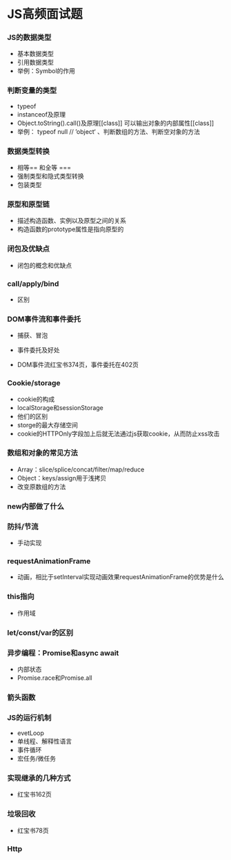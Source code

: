 # JS高频面试题

### JS的数据类型

+ 基本数据类型
+ 引用数据类型
+ 举例：Symbol的作用

### 判断变量的类型

+ typeof
+ instanceof及原理
+ Object.toString().call()及原理[[class]] 可以输出对象的内部属性[[class]]
+ 举例： typeof null // ’object‘ 、判断数组的方法、判断空对象的方法

### 数据类型转换

+ 相等== 和全等 ===
+ 强制类型和隐式类型转换
+ 包装类型

### 原型和原型链

+ 描述构造函数、实例以及原型之间的关系
+ 构造函数的prototype属性是指向原型的

###  闭包及优缺点

+ 闭包的概念和优缺点

### call/apply/bind

+ 区别

### DOM事件流和事件委托

+ 捕获、冒泡
+ 事件委托及好处

+ DOM事件流红宝书374页，事件委托在402页

### Cookie/storage

+ cookie的构成
+ localStorage和sessionStorage
+ 他们的区别
+ storge的最大存储空间
+ cookie的HTTPOnly字段加上后就无法通过js获取cookie，从而防止xss攻击

### 数组和对象的常见方法

+ Array：slice/splice/concat/filter/map/reduce
+ Object：keys/assign用于浅拷贝
+ 改变原数组的方法

### new内部做了什么

### 防抖/节流

+ 手动实现

### requestAnimationFrame

+ 动画，相比于setInterval实现动画效果requestAnimationFrame的优势是什么

### this指向

+ 作用域

### let/const/var的区别

### 异步编程：Promise和async await

+ 内部状态
+ Promise.race和Promise.all

### 箭头函数

### JS的运行机制

+ evetLoop
+ 单线程、解释性语言
+ 事件循环
+ 宏任务/微任务

### 实现继承的几种方式

+ 红宝书162页

### 垃圾回收

+ 红宝书78页

### Http

